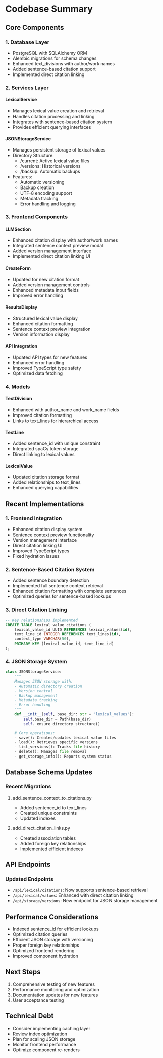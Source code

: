 # Codebase Summary

## Core Components

### 1. Database Layer
- PostgreSQL with SQLAlchemy ORM
- Alembic migrations for schema changes
- Enhanced text_divisions with author/work names
- Added sentence-based citation support
- Implemented direct citation linking

### 2. Services Layer

#### LexicalService
- Manages lexical value creation and retrieval
- Handles citation processing and linking
- Integrates with sentence-based citation system
- Provides efficient querying interfaces

#### JSONStorageService
- Manages persistent storage of lexical values
- Directory Structure:
  - /current: Active lexical value files
  - /versions: Historical versions
  - /backup: Automatic backups
- Features:
  - Automatic versioning
  - Backup creation
  - UTF-8 encoding support
  - Metadata tracking
  - Error handling and logging

### 3. Frontend Components

#### LLMSection
- Enhanced citation display with author/work names
- Integrated sentence context preview modal
- Added version management interface
- Implemented direct citation linking UI

#### CreateForm
- Updated for new citation format
- Added version management controls
- Enhanced metadata input fields
- Improved error handling

#### ResultsDisplay
- Structured lexical value display
- Enhanced citation formatting
- Sentence context preview integration
- Version information display

#### API Integration
- Updated API types for new features
- Enhanced error handling
- Improved TypeScript type safety
- Optimized data fetching

### 4. Models

#### TextDivision
- Enhanced with author_name and work_name fields
- Improved citation formatting
- Links to text_lines for hierarchical access

#### TextLine
- Added sentence_id with unique constraint
- Integrated spaCy token storage
- Direct linking to lexical values

#### LexicalValue
- Updated citation storage format
- Added relationships to text_lines
- Enhanced querying capabilities

## Recent Implementations

### 1. Frontend Integration
- Enhanced citation display system
- Sentence context preview functionality
- Version management interface
- Direct citation linking UI
- Improved TypeScript types
- Fixed hydration issues

### 2. Sentence-Based Citation System
- Added sentence boundary detection
- Implemented full sentence context retrieval
- Enhanced citation formatting with complete sentences
- Optimized queries for sentence-based lookups

### 3. Direct Citation Linking
```sql
-- Key relationships implemented
CREATE TABLE lexical_value_citations (
    lexical_value_id UUID REFERENCES lexical_values(id),
    text_line_id INTEGER REFERENCES text_lines(id),
    context_type VARCHAR(50),
    PRIMARY KEY (lexical_value_id, text_line_id)
);
```

### 4. JSON Storage System
```python
class JSONStorageService:
    """
    Manages JSON storage with:
    - Automatic directory creation
    - Version control
    - Backup management
    - Metadata tracking
    - Error handling
    """
    def __init__(self, base_dir: str = "lexical_values"):
        self.base_dir = Path(base_dir)
        self._ensure_directory_structure()

    # Core operations:
    - save(): Creates/updates lexical value files
    - load(): Retrieves specific versions
    - list_versions(): Tracks file history
    - delete(): Manages file removal
    - get_storage_info(): Reports system status
```

## Database Schema Updates

### Recent Migrations
1. add_sentence_context_to_citations.py
   - Added sentence_id to text_lines
   - Created unique constraints
   - Updated indexes

2. add_direct_citation_links.py
   - Created association tables
   - Added foreign key relationships
   - Implemented efficient indexes

## API Endpoints

### Updated Endpoints
- `/api/lexical/citations`: Now supports sentence-based retrieval
- `/api/lexical/values`: Enhanced with direct citation linking
- `/api/storage/versions`: New endpoint for JSON storage management

## Performance Considerations
- Indexed sentence_id for efficient lookups
- Optimized citation queries
- Efficient JSON storage with versioning
- Proper foreign key relationships
- Optimized frontend rendering
- Improved component hydration

## Next Steps
1. Comprehensive testing of new features
2. Performance monitoring and optimization
3. Documentation updates for new features
4. User acceptance testing

## Technical Debt
- Consider implementing caching layer
- Review index optimization
- Plan for scaling JSON storage
- Monitor frontend performance
- Optimize component re-renders
